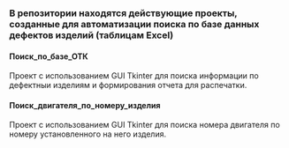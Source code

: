 ### В репозитории находятся действующие проекты, созданные для автоматизации поиска по базе данных дефектов изделий (таблицам Excel)

#### Поиск_по_базе_ОТК
Проект с использованием GUI Tkinter для поиска информации по дефектныи изделиям и формирования отчета для распечатки.

#### Поиск_двигателя_по_номеру_изделия
Проект с использованием GUI Tkinter для поиска номера двигателя по номеру установленного на него изделия.
